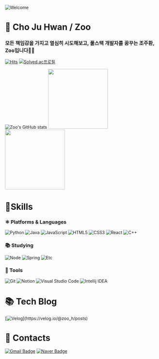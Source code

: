 ![Welcome](https://capsule-render.vercel.app/api?type=waving&color=0:5433FF,50:20BDFF,100:A5FECB&height=350&section=header&text=🙌🏻&nbsp;Welcome&nbsp;&nbsp;Zoo's&nbsp;Github&nbsp;🙌🏻&fontSize=60%&fontColor=86A7FC&animation=twinkling)

# 💫 Cho Ju Hwan / Zoo
### 모든 책임감을 가지고 열심히 시도해보고, 풀스택 개발자를 꿈꾸는 조주환, Zoo입니다🖐🏻

[![Hits](https://hits.seeyoufarm.com/api/count/incr/badge.svg?url=https%3A%2F%2Fgithub.com%2FJerryG0228&count_bg=%2300D59D&title_bg=%23007AF3&icon=angellist.svg&icon_color=%23CCEDFD&title=hits&edge_flat=false)](https://hits.seeyoufarm.com)
[![Solved.ac프로필](http://mazassumnida.wtf/api/mini/generate_badge?boj=anfdnfl)](https://solved.ac/anfdnfl)

![Zoo's GitHub stats](https://github-readme-stats.vercel.app/api?username=JerryG0228&show_icons=true&theme=tokyonight)
<a href="https://github.com/JerryG0228"><img style="height:197px" src="https://github-readme-stats.vercel.app/api/top-langs/?username=JerryG0228&layout=compact&theme=nord&hide_border=true" /></a>
<a href="https://github.com/JerryG0228"><img align="center" style="height:197px" src="http://mazassumnida.wtf/api/v2/generate_badge?boj=anfdnfl&layout=compact&theme=nord&hide_border=true" /></a>



# 💪Skills
### ⚛️ Platforms & Languages
![Python](https://img.shields.io/badge/Python-3776AB.svg?&style=for-the-badge&logo=Python&logoColor=white)
![Java](https://img.shields.io/badge/Java-007396.svg?&style=for-the-badge&logo=CoffeeScript&logoColor=white)
![JavaScript](https://img.shields.io/badge/JavaScript-F7DF1E.svg?&style=for-the-badge&logo=JavaScript&logoColor=white)
![HTML5](https://img.shields.io/badge/HTML5-E34F26.svg?&style=for-the-badge&logo=HTML5&logoColor=white)
![CSS3](https://img.shields.io/badge/CSS3-1572B6.svg?&style=for-the-badge&logo=CSS3&logoColor=white)
![React](https://img.shields.io/badge/React-61DAFB.svg?&style=for-the-badge&logo=React&logoColor=black)
![C++](https://img.shields.io/badge/C++-00599C.svg?&style=for-the-badge&logo=cplusplus&logoColor=white)


### 📚 Studying
![Node](https://img.shields.io/badge/Node.js-339933.svg?&style=for-the-badge&logo=node.js&logoColor=white)
![Spring](https://img.shields.io/badge/Spring-6DB33F.svg?&style=for-the-badge&logo=Spring&logoColor=white)
![Etc](https://img.shields.io/badge/Etc-026664.svg?&style=for-the-badge&logo=SlashDot&logoColor=white)


### 🧰 Tools
![Git](https://img.shields.io/badge/Git-F05032.svg?&style=for-the-badge&logo=Git&logoColor=white)
![Notion](https://img.shields.io/badge/Notion-FFE01A.svg?&style=for-the-badge&logo=Norton&logoColor=black)
![Visual Studio Code](https://img.shields.io/badge/Visual%20Studio%20Code-007ACC.svg?&style=for-the-badge&logo=Visual%20Studio%20Code&logoColor=white)
![Intellij IDEA](https://img.shields.io/badge/intellij%20idea-236CFF.svg?&style=for-the-badge&logo=intellijidea&logoColor=white)
&nbsp;&nbsp;&nbsp;&nbsp;&nbsp;&nbsp;&nbsp;&nbsp;
&nbsp;&nbsp;&nbsp;&nbsp;&nbsp;&nbsp;&nbsp;&nbsp;



# 📚 Tech Blog
[![Velog](http://img.shields.io/badge/Velog-20C997?style=flat-square&logo=velog&logoColor=white&link=[https://soo-vely-dev.tistory.com/](https://velog.io/@zoo_h/posts))](https://velog.io/@zoo_h/posts)


# 📮 Contacts
[![Gmail Badge](https://img.shields.io/badge/Gmail-d14836?style=flat-square&logo=Gmail&logoColor=white&link=mailto:anfdnfl@khu.ac.kr)](mailto:anfdnfl@khu.ac.kr)
[![Naver Badge](https://img.shields.io/badge/Naver-03C75A?style=flat-square&logo=Naver&logoColor=white&link=mailto:anfdnfl@naver.com)](mailto:anfdnfl@naver.com)
